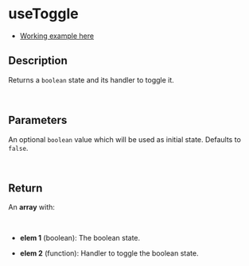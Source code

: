 # useToggle

- [Working example here](https://react-fanmade-hooks.netlify.app/use-toggle)

## Description

Returns a `boolean` state and its handler to toggle it.

<br />

## Parameters

An optional `boolean` value which will be used as initial state. Defaults to `false`.

<br />

## Return

An **array** with:

<br />

- **elem 1** (boolean): The boolean state.

- **elem 2** (function): Handler to toggle the boolean state.
